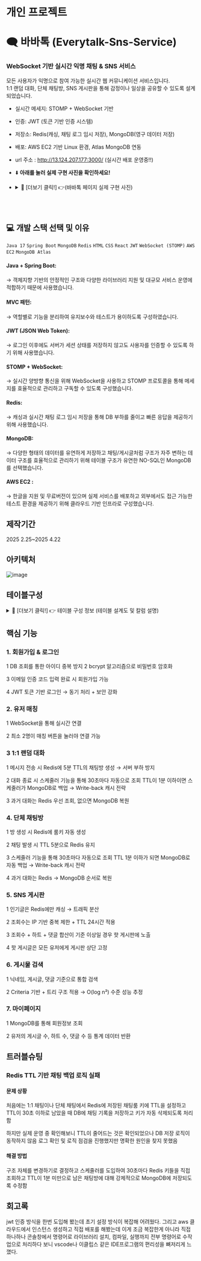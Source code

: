 # 개인 프로젝트
# 🗨️ 바바톡 (Everytalk-Sns-Service)  
### WebSocket 기반 실시간 익명 채팅 & SNS 서비스

모든 사용자가 익명으로 참여 가능한 실시간 웹 커뮤니케이션 서비스입니다.  
1:1 랜덤 대화, 단체 채팅방, SNS 게시판을 통해 감정이나 일상을 공유할 수 있도록 설계되었습니다.


- 실시간 메세지: STOMP + WebSocket 기반
- 인증: JWT (토큰 기반 인증 시스템)
- 저장소: Redis(캐싱, 채팅 로그 임시 저장), MongoDB(영구 데이터 저장)
- 배포: AWS EC2 기반 Linux 환경, Atlas MongoDB 연동
- url 주소 : http://13.124.207.177:3000/  (실시간 배포 운영중!!)
-    ⬇️ **아래를 눌러 실제 구현 사진을 확인하세요!**
- <details>
    <summary>🔽 [더보기 클릭!] 👉(바바톡 페이지 실제 구현 사진)</summary>
    
  ### 1 로그인
    ![image](https://github.com/user-attachments/assets/c2d6e2cf-d58a-4299-b3dc-3007ec3aa529)
  ### 2회원가입
    ![image](https://github.com/user-attachments/assets/fbd7622e-7d3e-442e-b787-fae5ddde6a45)
  ### 3메인 화면
  ![image](https://github.com/user-attachments/assets/80d83445-7b7b-4c69-9a35-6192507d1d87)
  ### 4 일 대일 채팅 상대 찾는중
  ![image](https://github.com/user-attachments/assets/0d53ad0c-5cc5-4591-aea9-478585c4de48)
  ### 5 일 대일 매칭 후 대화창
  ![image](https://github.com/user-attachments/assets/77dde228-f31b-4c7f-bfc2-f97d6776a71b)
  ### 6 단톡방 리스트
  ![image](https://github.com/user-attachments/assets/7928e9d5-8dad-40c0-8bd7-327beddb1c66)
  ### 7 단톡방 대화창
  ![image](https://github.com/user-attachments/assets/052484db-468e-4538-b90f-523b9e0b86a8)
  ### 8 Sns 게시물 페이지
  ![image](https://github.com/user-attachments/assets/fb81654e-152b-47b2-afdf-f82db02a4722)
  ### 9 마이페이지
  ![image](https://github.com/user-attachments/assets/c249ec9e-3528-4170-a77a-556d7e9f8d06)
  </details>

  

<br>
<br>

## 💻 개발 스택 선택 및 이유
`Java 17` `Spring Boot` `MongoDB` `Redis` `HTML` `CSS` `React` `JWT` `WebSocket (STOMP)` `AWS EC2` `MongoDB Atlas`

#### Java + Spring Boot:
→ 객체지향 기반의 안정적인 구조와 다양한 라이브러리 지원 및 대규모 서비스 운영에 적합하기 때문에 사용했습니다.

#### MVC 패턴:
→ 역할별로 기능을 분리하여 유지보수와 테스트가 용이하도록 구성하였습니다.

#### JWT (JSON Web Token):
→ 로그인 이후에도 서버가 세션 상태를 저장하지 않고도 사용자를 인증할 수 있도록 하기 위해 사용했습니다.

#### STOMP + WebSocket:
→ 실시간 양방향 통신을 위해 WebSocket을 사용하고  STOMP 프로토콜을 통해 메세지를 효율적으로 관리하고 구독할 수 있도록 구성했습니다.

#### Redis:
→ 캐싱과 실시간 채팅 로그 임시 저장을 통해 DB 부하를 줄이고 빠른 응답을 제공하기 위해 사용했습니다.

#### MongoDB:
→ 다양한 형태의 데이터를 유연하게 저장하고  채팅/게시글처럼 구조가 자주 변하는 데이터 구조를 효율적으로 관리하기 위해  테이블 구조가 유연한 NO-SQL인 MongoDB를 선택했습니다.

#### AWS EC2 :
→ 한글을 지원 및 무료버전이 있으며 실제 서비스를 배포하고 외부에서도 접근 가능한 테스트 환경을 제공하기 위해 클라우드 기반 인프라로 구성했습니다.


## 제작기간

2025 2.25~2025 4.22

## 아키텍처


![image](https://github.com/user-attachments/assets/6be2da40-1863-4cda-8627-8163ba752331)



## 테이블구성
<details>
    <summary>🔽 [더보기 클릭!] 👉 테이블 구성 정보 (테이블 설계도 및 칼럼 설명)</summary>

  
![image](https://github.com/user-attachments/assets/1e7a9dd8-fb6d-4059-9a42-01292fe467f5)



## 1 유저테이블

![image](https://github.com/user-attachments/assets/8823b63d-df8a-4412-ba30-9117e3779e6e)



회원가입 시 유저의 기본 정보가 저장됩니다.


| 키            | 데이터 타입 | 설명                                |
|----------------|--------------|-------------------------------------|
| `_id`          | ObjectId     | 유저 고유 ID                        |
| `username`     | String       | 로그인용 아이디                     |
| `nickname`     | String       | 유저 닉네임                         |
| `password`     | String       | 암호화된 비밀번호 (BCrypt 적용)    |
| `name`         | String       | 실명                                |
| `phoneNumber`  | String       | 전화번호                            |
| `email`        | String       | 이메일 주소                         |
| `birthDate`    | String       | 생년월일 (yyyy-mm-dd 형식)         |
| `createdAt`    | Date         | 가입일                              |
| `_class`       | String       | 자바 모델 클래스 정보 (`User`)   |


## 2 일 대일 방 테이블


![image](https://github.com/user-attachments/assets/c726b491-43a0-40b8-b4d7-1badded46d64)


일 대일 채팅이 매칭 될 시 방 번호랑 유저 정보가 저장됩니다.

| 키             | 데이터 타입 | 설명                                        |
|----------------|-------------|---------------------------------------------|
| `_id`          | ObjectId    | 1:1 채팅방 고유 ID                           |
| `userA`        | String      | 유저 A 닉네임                                |
| `userB`        | String      | 유저 B 닉네임                                |
| `lastMessage`  | String      | 마지막 메시지 내용                           |
| `lastTimestamp`| Date        | 마지막 메시지 시간                           |
| `_class`       | String      | 자바 모델 클래스 정보 (`ChatRoom`)         |


## 3 일 대일 대화 테이블

![image](https://github.com/user-attachments/assets/6854fcb4-3b14-48d7-8b90-c7e333ad924f)

일 대일 방에서 대화 시 채팅 내용과 기록이 저장됩니다.

| 키           | 데이터 타입 | 설명                                        |
|--------------|-------------|---------------------------------------------|
| `_id`        | ObjectId    | 메시지 고유 ID                              |
| `roomId`     | String      | 채팅방 ID                                   |
| `sender`     | String      | 보낸 사람 닉네임                            |
| `content`    | String      | 메시지 내용                                 |
| `createdAt`  | Date        | 메시지 작성 시간                            |
| `_class`     | String      | 자바 모델 클래스 정보 (`ChatDocument`)    |



## 4 단체톡 방 테이블


![image](https://github.com/user-attachments/assets/48c26f0a-fda0-4f33-bfa0-e57f849702b7)

단체톡방을 만들시 방 id랑  유저들이 참여시 리스트가 저장됩니다.

| 키           | 데이터 타입    | 설명                                              |
|--------------|----------------|---------------------------------------------------|
| `_id`        | ObjectId       | 그룹 방 고유 ID                                   |
| `title`      | String         | 그룹 방 제목                                      |
| `host`       | String         | 방장 닉네임                                       |
| `members`    | Array[String]  | 참가자 닉네임 리스트  (배열로 저장됨)               |
| `createdAt`  | Date           | 생성 일시                                         |
| `_class`     | String         | 자바 모델 클래스 정보 (`GroupRoom`)            |


## 5 단체톡 대화 테이블

![image](https://github.com/user-attachments/assets/b638631f-b328-4932-8c3e-6f52384fa6a1)

단체톡 방에서 유저들의 대화내용이 저장됩니다.

| 키           | 데이터 타입 | 설명                                               |
|--------------|-------------|----------------------------------------------------|
| `_id`        | ObjectId    | 메시지 고유 ID                                     |
| `roomId`     | String      | 그룹 채팅방 ID                                     |
| `sender`     | String      | 보낸 사람 닉네임                                   |
| `content`    | String      | 메시지 내용                                        |
| `timestamp`  | Long        | 메시지 보낼 때 현재 시간                          |
| `savedAt`    | Date        | 메시지 저장 시간                                   |
| `_class`     | String      | 자바 모델 클래스 정보 (`GroupChatDocument`)     |


## 6 Sns게시물 테이블


![image](https://github.com/user-attachments/assets/842aaed3-c49c-43e5-9651-7c12cc9e31b4)

Sns 게시물을 올리고 유저들의 댓글이나 좋아요의 정보가 저장됩니다.

| 키            | 데이터 타입    | 설명                                               |
|---------------|----------------|----------------------------------------------------|
| `_id`         | ObjectId       | 게시글 고유 ID                                      |
| `nickname`    | String         | 게시글 작성자 닉네임                                |
| `content`     | String         | 게시글 내용                                         |
| `createdAt`   | Date           | 게시글 작성 시간                                    |
| `viewCount`   | Int            | 게시글 조회 수                                      |
| `likedUsers`  | Array[Object]  | 좋아요 누른 유저 정보 (`nickname`, `likedAt` 포함) (배열로 저장됨)  |
| `comments`    | Array[Object]  | 댓글 정보 (`nickname`, `content`, `createdAt` 포함) (배열로 저장됨) |
| `_class`      | String         |자바 모델 클래스 정보 (`Post`)                   |


## 7 Sns게시물 조회수 테이블


![image](https://github.com/user-attachments/assets/36c5a3e2-a187-4795-a163-6c43439cbe61)

Sns 게시물을 누가 조회 했는지의 정보가 저장됩니다.

| 키         | 데이터 타입 | 설명                                           |
|------------|-------------|------------------------------------------------|
| `_id`      | ObjectId    | 조회 기록 고유 ID                              |
| `postId`   | String      | 게시물 ID                                      |
| `nickname` | String      | 조회한 유저 닉네임                             |
| `ip`       | String      | 유저 IP 주소                                   |
| `date`     | Date        | 조회 일자                                      |
| `_class`   | String      | 자바 모델 클래스 정보 (`ViewRecord`)         |
</details>


## 핵심 기능 

### 1. 회원가입 & 로그인

1 DB 조회를 통한 아이디 중복 방지
2 bcrypt 알고리즘으로 비밀번호 암호화

3 이메일 인증 코드 입력 완료 시 회원가입 가능

4 JWT 토큰 기반 로그인 → 동기 처리 + 보안 강화

### 2. 유저 매칭
1 WebSocket을 통해 실시간 연결

2 최소 2명이 매칭 버튼을 눌러야 연결 가능

### 3 1:1 랜덤 대화 
1 메시지 전송 시 Redis에 5분 TTL의 채팅방 생성 → 서버 부하 방지 

2 대화 종료 시 스케줄러 기능을 통해 30초마다 자동으로 조회 TTL이 1분 이하이면 스케줄러가 MongoDB로 백업 → Write-back 캐시 전략

3 과거 대화는 Redis 우선 조회, 없으면 MongoDB 복원

### 4. 단체 채팅방
1 방 생성 시 Redis에 룸키 자동 생성

2 채팅 발생 시 TTL 5분으로 Redis 유지

3 스케줄러 기능을 통해 30초마다 자동으로 조회 TTL 1분 이하가 되면 MongoDB로 자동 백업 → Write-back 캐시 전략

4 과거 대화는 Redis → MongoDB 순서로 복원

### 5. SNS 게시판
1 인기글은 Redis에만 캐싱 → 트래픽 분산

2 조회수는 IP 기반 중복 제한 + TTL 24시간 적용

3 조회수 + 하트 + 댓글 합산이 기준 이상일 경우 핫 게시판에 노출

4 핫 게시글은 모든 유저에게 게시판 상단 고정

### 6. 게시물 검색
1 닉네임, 게시글, 댓글 기준으로 통합 검색

2 Criteria 기반 + 트리 구조 적용 → O(log n²) 수준 성능 추정

### 7. 마이페이지
1 MongoDB를 통해 회원정보 조회

2 유저의 게시글 수, 하트 수, 댓글 수 등 통계 데이터 반환


## 트러블슈팅

### Redis TTL 기반 채팅 백업 로직 실패 

#### 문제 상황

처음에는 1:1 채팅이나 단체 채팅에서 Redis에 저장된 채팅룸 키에 TTL을 설정하고
TTL이 30초 이하로 남았을 때 DB에 채팅 기록을 저장하고 키가 자동 삭제되도록 처리함

하지만 실제 운영 중 확인해보니
TTL이 줄어드는 것은 확인되었으나 DB 저장 로직이 동작하지 않음
로그 확인 및 로직 점검을 진행했지만 명확한 원인을 찾지 못했음

#### 해결 방법

구조 자체를 변경하기로 결정하고
스케줄러를 도입하여 30초마다 Redis 키들을 직접 조회하고
TTL이 1분 미만으로 남은 채팅방에 대해 강제적으로 MongoDB에 저장되도록 수정함

## 회고록

jwt 인증 방식을 한번 도입해 봤는데 초기 설정 방식이 복잡해 어려웠다. 그리고 aws 클라우드에서 인스턴스 생성하고 직접 배포를 해봤는데 이게 조금 복잡한게 아니라 직접 하나하나 콘솔창에서 명령어로 라이브러리 설치, 컴파일, 실행까지 전부 명령어로 수작업으로 처리하다 보니 vscode나 이클립스 같은 IDE프로그램의 편리성을 뼈저리게 느꼈다.
